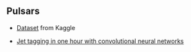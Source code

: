 ## Pulsars

- [Dataset](https://www.kaggle.com/shivam1901/pulsar-star) from Kaggle

- [Jet tagging in one hour with convolutional neural networks](https://ilmonteux.github.io/2018/10/15/jet-tagging-cnn.html)
